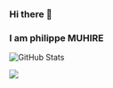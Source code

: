 ### Hi there 👋

### I am philippe MUHIRE

<!--
**philmuhire/philmuhire** is a ✨ _special_ ✨ repository because its `README.md` (this file) appears on your GitHub profile.

Here are some ideas to get you started:

- 🔭 I’m currently working on ...
- 🌱 I’m currently learning ...
- 👯 I’m looking to collaborate on ...
- 🤔 I’m looking for help with ...
- 💬 Ask me about ...
- 📫 How to reach me: ...
- 😄 Pronouns: ...
- ⚡ Fun fact: ...
-->

![GitHub Stats](https://github-readme-stats.vercel.app/api?username=philmuhire&show_icons=true&theme=radical)


<div style="display: flex; flex-direction: column; gap: 5">
 <img class="img" src="https://github-readme-stats.vercel.app/api/top-langs/?username=philmuhire&theme=radical&layout=compact" />
</div>

